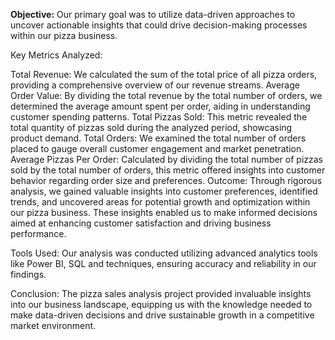 **Objective:**
Our primary goal was to utilize data-driven approaches to uncover actionable insights that could drive decision-making processes within our pizza business.

Key Metrics Analyzed:

Total Revenue: We calculated the sum of the total price of all pizza orders, providing a comprehensive overview of our revenue streams.
Average Order Value: By dividing the total revenue by the total number of orders, we determined the average amount spent per order, aiding in understanding customer spending patterns.
Total Pizzas Sold: This metric revealed the total quantity of pizzas sold during the analyzed period, showcasing product demand.
Total Orders: We examined the total number of orders placed to gauge overall customer engagement and market penetration.
Average Pizzas Per Order: Calculated by dividing the total number of pizzas sold by the total number of orders, this metric offered insights into customer behavior regarding order size and preferences.
Outcome:
Through rigorous analysis, we gained valuable insights into customer preferences, identified trends, and uncovered areas for potential growth and optimization within our pizza business. These insights enabled us to make informed decisions aimed at enhancing customer satisfaction and driving business performance.

Tools Used:
Our analysis was conducted utilizing advanced analytics tools like Power BI, SQL and techniques, ensuring accuracy and reliability in our findings.

Conclusion:
The pizza sales analysis project provided invaluable insights into our business landscape, equipping us with the knowledge needed to make data-driven decisions and drive sustainable growth in a competitive market environment.
